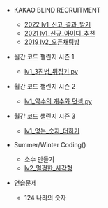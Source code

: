 
+ KAKAO BLIND RECRUITMENT
  + [2022 lv1_신고_결과_받기](lv1_신고_결과_받기.py)
  + [2021 lv1_신규_아이디_추천](lv1_신규_아이디_추천.py)
  + [2019 lv2_오픈채팅방](lv2_오픈채팅방.py)

+ 월간 코드 챌린지 시즌 1
  + [lv1_3진법_뒤집기.py](lv1_3진법_뒤집기.py)

+ 월간 코드 챌린지 시즌 2
  + [lv1_약수의 개수와 덧셈.py](lv1_약수의_개수와_덧셈.py)

+ 월간 코드 챌린지 시즌 3
  + [lv1_없는_숫자_더하기](lv1_없는_숫자_더하기.py)


+ Summer/Winter Coding()
  + 소수 만들기
  + [lv2_멀쩡한_사각형](lv2_멀쩡한_사각형.py)
  
+ 연습문제
  + 124 나라의 숫자